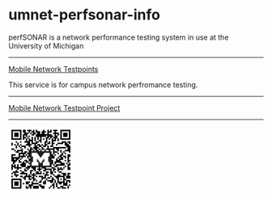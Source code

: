 # umnet-perfsonar-info
perfSONAR is a network performance testing system in use at the University of Michigan

---

[Mobile Network Testpoints](https://github.com/UMNET-perfSONAR/perfsonar-mobile-testpoints)

This service is for campus network perfromance testing.

---

[Mobile Network Testpoint Project](https://github.com/UMNET-perfSONAR/perfsonar-mobile-testpoints)

---

<img src="QR_codes/github_umnet_perfsonar_info.png" alt="drawing" width="128"/>
